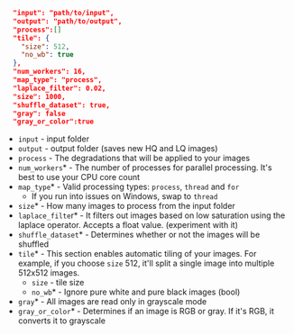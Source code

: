 ```json 
  "input": "path/to/input",
  "output": "path/to/output",
  "process":[]
  "tile": {
    "size": 512,
    "no_wb": true
  },
  "num_workers": 16,
  "map_type": "process",
  "laplace_filter": 0.02,
  "size": 1000,
  "shuffle_dataset": true,
  "gray": false
  "gray_or_color":true
```

- `input` - input folder
- `output` - output folder (saves new HQ and LQ images)
- `process` - The degradations that will be applied to your images
- `num_workers`* - The number of processes for parallel processing. It's best to use your CPU core count
- `map_type`* - Valid processing types: `process`, `thread` and `for`
  - If you run into issues on Windows, swap to `thread`
- `size`* - How many images to process from the input folder 
- `laplace_filte`r* - It filters out images based on low saturation using the laplace operator. Accepts a float value. (experiment with it)
- `shuffle_dataset`* - Determines whether or not the images will be shuffled
- `tile`* - This section enables automatic tiling of your images. For example, if you choose `size` 512, it'll split a single image into multiple 512x512 images.  
  - `size` - tile size
  - `no_wb`* - Ignore pure white and pure black images (bool)
- `gray`* - All images are read only in grayscale mode
- `gray_or_color`* - Determines if an image is RGB or gray. If it's RGB, it converts it to grayscale
